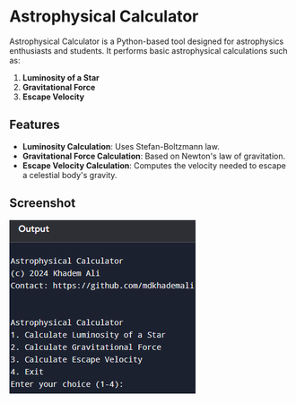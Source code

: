 # Astrophysical Calculator

Astrophysical Calculator is a Python-based tool designed for astrophysics enthusiasts and students. It performs basic astrophysical calculations such as:
1. **Luminosity of a Star**
2. **Gravitational Force**
3. **Escape Velocity**

## Features

- **Luminosity Calculation**: Uses Stefan-Boltzmann law.
- **Gravitational Force Calculation**: Based on Newton's law of gravitation.
- **Escape Velocity Calculation**: Computes the velocity needed to escape a celestial body's gravity.

## Screenshot

![Main Menu](astro_calculator.png)